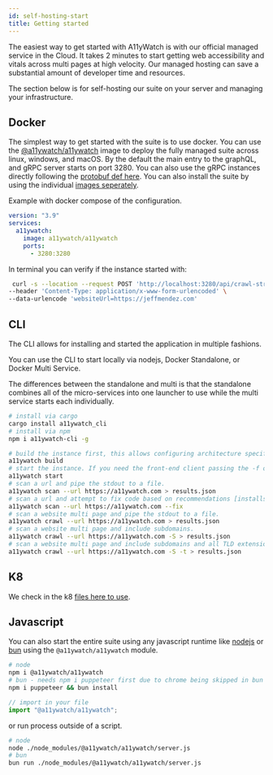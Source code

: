 ```yaml
---
id: self-hosting-start
title: Getting started
---
```


The easiest way to get started with A11yWatch is with our official managed service in the Cloud. It takes 2 minutes to start getting web accessibility and vitals across multi pages at high velocity.
Our managed hosting can save a substantial amount of developer time and resources.

The section below is for self-hosting our suite on your server and managing your infrastructure.

## Docker

The simplest way to get started with the suite is to use docker. You can use the [@a11ywatch/a11ywatch](https://hub.docker.com/r/a11ywatch/a11ywatch) image to deploy the fully managed suite across linux, windows, and macOS. By the default the main entry to the graphQL, and gRPC server starts on port 3280. You can also use the gRPC instances directly following the [protobuf def here](https://github.com/a11ywatch/a11ywatch/tree/main/clients/src/proto). You can also install the suite by using the individual [images seperately](https://github.com/a11ywatch/a11ywatch/blob/main/docker/docker-compose.production.yml).

Example with docker compose of the configuration.

```yml
version: "3.9"
services:
  a11ywatch:
    image: a11ywatch/a11ywatch
    ports:
      - 3280:3280
```

In terminal you can verify if the instance started with:

```sh
 curl -s --location --request POST 'http://localhost:3280/api/crawl-stream' \
--header 'Content-Type: application/x-www-form-urlencoded' \
--data-urlencode 'websiteUrl=https://jeffmendez.com'
```

## CLI

The CLI allows for installing and started the application in multiple fashions.

You can use the CLI to start locally via nodejs, Docker Standalone, or Docker Multi Service.

The differences between the standalone and multi is that the standalone combines all of the micro-services into one launcher to use while
the multi service starts each individually.

```sh
# install via cargo
cargo install a11ywatch_cli
# install via npm
npm i a11ywatch-cli -g
```

```sh
# build the instance first, this allows configuring architecture specifics like m1 chips.
a11ywatch build
# start the instance. If you need the front-end client passing the -f option [min of 1.25gb of memory required alloc to docker resource].
a11ywatch start
# scan a url and pipe the stdout to a file.
a11ywatch scan --url https://a11ywatch.com > results.json
# scan a url and attempt to fix code based on recommendations [installs the fast ripgrep crate for search].
a11ywatch scan --url https://a11ywatch.com --fix
# scan a website multi page and pipe the stdout to a file.
a11ywatch crawl --url https://a11ywatch.com > results.json
# scan a website multi page and include subdomains.
a11ywatch crawl --url https://a11ywatch.com -S > results.json
# scan a website multi page and include subdomains and all TLD extensions.
a11ywatch crawl --url https://a11ywatch.com -S -t > results.json
```

## K8

We check in the k8 [files here to use](https://github.com/a11ywatch/a11ywatch/tree/main/kubernetes).

## Javascript

You can also start the entire suite using any javascript runtime like [nodejs](https://nodejs.org/en/) or [bun](https://bun.sh/) using the `@a11ywatch/a11ywatch` module.

```sh
# node
npm i @a11ywatch/a11ywatch
# bun - needs npm i puppeteer first due to chrome being skipped in bun installation. You can skip the puppeteer install if you already have a chrome instance to connect to.
npm i puppeteer && bun install
```

```ts
// import in your file
import "@a11ywatch/a11ywatch";
```

or run process outside of a script.

```sh
# node
node ./node_modules/@a11ywatch/a11ywatch/server.js
# bun
bun run ./node_modules/@a11ywatch/a11ywatch/server.js
```
